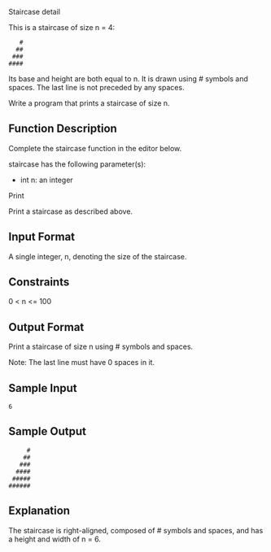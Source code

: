 Staircase detail

This is a staircase of size n = 4:

       #
      ##
     ###
    ####

Its base and height are both equal to n. It is drawn using # symbols and spaces. The last line is not preceded by any spaces.

Write a program that prints a staircase of size n.

## Function Description

Complete the staircase function in the editor below.

staircase has the following parameter(s):

- int n: an integer

Print

Print a staircase as described above.

## Input Format

A single integer, n, denoting the size of the staircase.

## Constraints
0 < n <= 100

## Output Format

Print a staircase of size n using # symbols and spaces.

Note: The last line must have 0 spaces in it.

## Sample Input

    6 
## Sample Output

         #
        ##
       ###
      ####
     #####
    ######

## Explanation

The staircase is right-aligned, composed of # symbols and spaces, and has a height and width of n = 6.